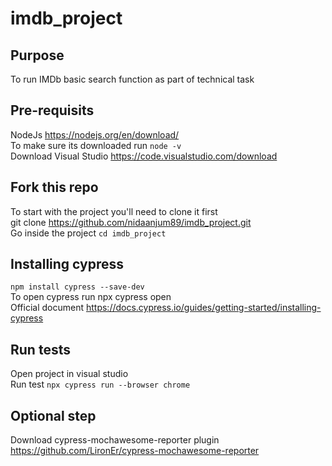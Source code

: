 # imdb_project
## Purpose
To run IMDb basic search function as part of technical task
## Pre-requisits  
NodeJs https://nodejs.org/en/download/   
To make sure its downloaded run
``` node -v ```  
Download Visual Studio https://code.visualstudio.com/download  

## Fork this repo
To start with the project you'll need to clone it first  
git clone https://github.com/nidaanjum89/imdb_project.git  
Go inside the project ```cd imdb_project```  

## Installing cypress
```npm install cypress --save-dev```     
To open cypress run npx cypress open  
Official document https://docs.cypress.io/guides/getting-started/installing-cypress  

## Run tests
Open project in visual studio  
Run test ```npx cypress run --browser chrome```   

## Optional step
Download cypress-mochawesome-reporter plugin
https://github.com/LironEr/cypress-mochawesome-reporter
